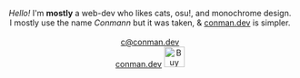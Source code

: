 <p align="center">
	<i>Hello!</i> I'm <b>mostly</b> a web-dev who likes cats, osu!, and monochrome design.<br>
	I mostly use the name <i>Conmann</i> but it was taken, & <a href="https://conman.dev">conman.dev</a> is simpler.
	<br><br>
	<a href="mailto:c@conman.dev">c@conman.dev</a><br>
	<a href="https://conman.dev">conman.dev</a>
	<a href='https://ko-fi.com/Q5Q8HKRP5' target='_blank'><img height='36' style='border:0px;height:36px;' src='https://storage.ko-fi.com/cdn/kofi5.png?v=3' border='0' alt='Buy Me a Coffee at ko-fi.com' /></a>
</p>
